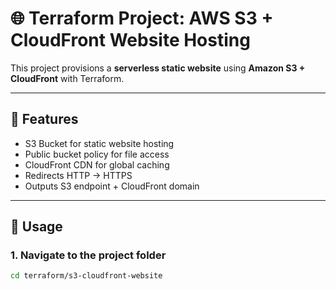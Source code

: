 # 🌐 Terraform Project: AWS S3 + CloudFront Website Hosting

This project provisions a **serverless static website** using **Amazon S3 + CloudFront** with Terraform.

---

## 🚀 Features
- S3 Bucket for static website hosting
- Public bucket policy for file access
- CloudFront CDN for global caching
- Redirects HTTP → HTTPS
- Outputs S3 endpoint + CloudFront domain

---

## 📘 Usage

### 1. Navigate to the project folder
```bash
cd terraform/s3-cloudfront-website


